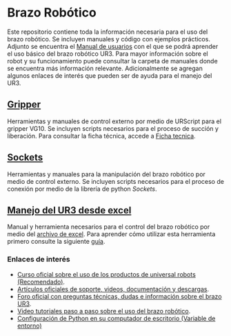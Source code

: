# Brazo Robótico
Este repositorio contiene toda la información necesaria para el uso del brazo robótico. Se incluyen manuales y código con ejemplos prácticos.
Adjunto se encuentra el [Manual de usuarios](/Manual_Usuarios_UNIVERSAL_ROBOT_UR3.pdf) con el que se podrá aprender el uso básico del brazo robótico UR3. Para mayor información sobre el robot y su funcionamiento puede consultar la carpeta de manuales donde se encuentra más información relevante. Adicionalmente se agregan algunos enlaces de interés que pueden ser de ayuda para el manejo del UR3.
## [Gripper](/Gripper)
Herramientas y manuales de control externo por medio de URScript para el gripper VG10. Se incluyen scripts necesarios para el proceso de succión y liberación. Para consultar la ficha técnica, accede a [Ficha tecnica](/Manuales/Ficha_Tecnica_Gripper.pdf).
## [Sockets](/Sockets)
Herramientas y manuales para la manipulación del brazo robótico por medio de control externo. Se incluyen scripts necesarios para el proceso de conexión por medio de la librería de python *Sockets*.
## [Manejo del UR3 desde excel](/UsoRobotExcel)
Manual y herramienta necesarios para el control del brazo robótico por medio del [archivo de excel](/UsoRobotExcel/UR3-Excel.xlsm). Para aprender cómo utilizar esta herramienta primero consulte la siguiente [guía](/UsoRobotExcel/Manual-uso-Robot-Excel.pdf).
### Enlaces de interés
- [Curso oficial sobre el uso de los productos de universal robots (Recomendado)](https://www.universal-robots.com/es/academy/).
- [Artículos oficiales de soporte, videos, documentación y descargas](https://www.universal-robots.com/support/).
- [Foro oficial con preguntas técnicas, dudas e información sobre el brazo UR3](https://forum.universal-robots.com/).
- [Video tutoriales paso a paso sobre el uso del brazo robótico](https://academy.universal-robots.com/video-tutorials).
- [Configuración de Python en su computador de escritorio (Variable de entorno)](http://www.scielo.org.mx/avaliacao/manual_marcacion/instalacion_markup_paths.html)

